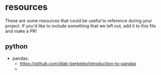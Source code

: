 # resources

These are some resources that could be useful to reference during your project.
If you'd like to include something that we left out, add it to this file and
make a PR!

## python

* pandas: 
    * https://github.com/dlab-berkeley/introduction-to-pandas
    * 

